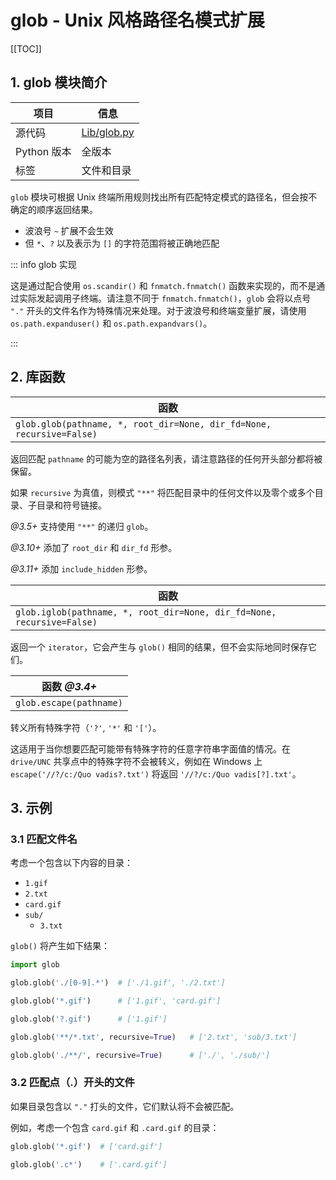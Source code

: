 # glob - Unix 风格路径名模式扩展

[[TOC]]

## 1. glob 模块简介

| 项目        | 信息                                                                   |
| ----------- | ---------------------------------------------------------------------- |
| 源代码      | [Lib/glob.py](https://github.com/python/cpython/tree/3.11/Lib/glob.py) |
| Python 版本 | 全版本                                                                 |
| 标签        | 文件和目录                                                             |

`glob` 模块可根据 Unix 终端所用规则找出所有匹配特定模式的路径名，但会按不确定的顺序返回结果。

- 波浪号 `~` 扩展不会生效
- 但 `*`、`?` 以及表示为 `[]` 的字符范围将被正确地匹配

::: info glob 实现

这是通过配合使用 `os.scandir()` 和 `fnmatch.fnmatch()` 函数来实现的，而不是通过实际发起调用子终端。请注意不同于 `fnmatch.fnmatch()`，`glob` 会将以点号 `"."` 开头的文件名作为特殊情况来处理。对于波浪号和终端变量扩展，请使用 `os.path.expanduser()` 和 `os.path.expandvars()`。

:::

## 2. 库函数

| 函数                                                                  |
| --------------------------------------------------------------------- |
| `glob.glob(pathname, *, root_dir=None, dir_fd=None, recursive=False)` |

返回匹配 `pathname` 的可能为空的路径名列表，请注意路径的任何开头部分都将被保留。

如果 `recursive` 为真值，则模式 `"**"` 将匹配目录中的任何文件以及零个或多个目录、子目录和符号链接。

*@3.5+* 支持使用 `"**"` 的递归 `glob`。

*@3.10+* 添加了 `root_dir` 和 `dir_fd` 形参。

*@3.11+* 添加 `include_hidden` 形参。

| 函数                                                                   |
| ---------------------------------------------------------------------- |
| `glob.iglob(pathname, *, root_dir=None, dir_fd=None, recursive=False)` |

返回一个 `iterator`，它会产生与 `glob()` 相同的结果，但不会实际地同时保存它们。

| 函数 *@3.4+*            |
| ----------------------- |
| `glob.escape(pathname)` |

转义所有特殊字符（`'?'`, `'*'` 和 `'['`）。

这适用于当你想要匹配可能带有特殊字符的任意字符串字面值的情况。在 `drive/UNC` 共享点中的特殊字符不会被转义，例如在 Windows 上 `escape('//?/c:/Quo vadis?.txt')` 将返回 `'//?/c:/Quo vadis[?].txt'`。

## 3. 示例

### 3.1 匹配文件名

考虑一个包含以下内容的目录：
- `1.gif`
- `2.txt`
- `card.gif`
- `sub/`
    - `3.txt`

`glob()` 将产生如下结果：

```python
import glob

glob.glob('./[0-9].*')  # ['./1.gif', './2.txt']

glob.glob('*.gif')      # ['1.gif', 'card.gif']

glob.glob('?.gif')      # ['1.gif']

glob.glob('**/*.txt', recursive=True)   # ['2.txt', 'sub/3.txt']

glob.glob('./**/', recursive=True)      # ['./', './sub/']
```

### 3.2 匹配点（.）开头的文件

如果目录包含以 `"."` 打头的文件，它们默认将不会被匹配。

例如，考虑一个包含 `card.gif` 和 `.card.gif` 的目录：

```python
glob.glob('*.gif')  # ['card.gif']

glob.glob('.c*')    # ['.card.gif']
```
